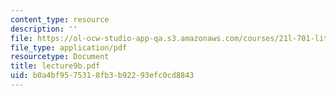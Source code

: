 ```yaml
---
content_type: resource
description: ''
file: https://ol-ocw-studio-app-qa.s3.amazonaws.com/courses/21l-701-literary-interpretation-interpreting-poetry-fall-2003/b0a4bf9575318fb3b92293efc0cd8843_lecture9b.pdf
file_type: application/pdf
resourcetype: Document
title: lecture9b.pdf
uid: b0a4bf95-7531-8fb3-b922-93efc0cd8843
---
```

